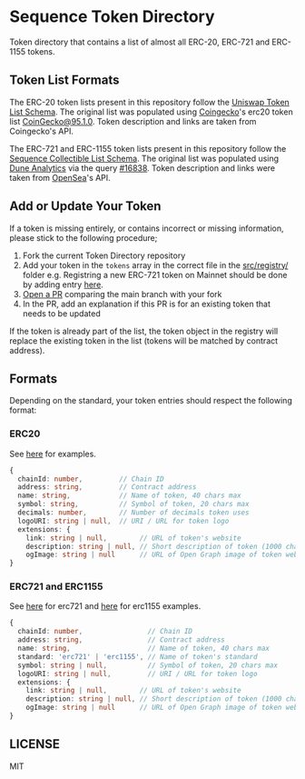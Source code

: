Sequence Token Directory
========================

Token directory that contains a list of almost all ERC-20, ERC-721 and ERC-1155 tokens.

## Token List Formats

The ERC-20 token lists present in this repository follow the [Uniswap Token List Schema](https://github.com/Uniswap/token-lists). The original list was populated using [Coingecko](https://www.coingecko.com/en)'s erc20 token list [CoinGecko@95.1.0](https://tokens.coingecko.com/uniswap/all.json). Token description and links are taken from Coingecko's API.

The ERC-721 and ERC-1155 token lists present in this repository follow the [Sequence Collectible List Schema](https://github.com/0xsequence/collectible-lists). The original list was populated using [Dune Analytics](https://www.duneanalytics.com/) via the query [#16838](https://explore.duneanalytics.com/queries/16838). Token description and links were taken from [OpenSea](https://opensea.io/)'s API.

## Add or Update Your Token

If a token is missing entirely, or contains incorrect or missing information, please stick to the following procedure;

1. Fork the current Token Directory repository
2. Add your token in the `tokens` array in the correct file in the [src/registry/](https://github.com/0xsequence/token-directory/tree/main/src/registry) folder
   e.g. Registring a new ERC-721 token on Mainnet should be done by adding entry [here](https://github.com/0xsequence/token-directory/blob/1cf0b62b63703f7f3433540f8f51d6350904d103/src/registry/mainnet/erc721.json#L6).
3. [Open a PR](https://github.com/0xsequence/token-directory/compare) comparing the main branch with your fork
4. In the PR, add an explanation if this PR is for an existing token that needs to be updated

If the token is already part of the list, the token object in the registry will replace the existing token in the list (tokens will be matched by contract address).

## Formats

Depending on the standard, your token entries should respect the following format:

### ERC20

See [here](https://github.com/0xsequence/token-directory/blob/main/index/mainnet/erc20.json) for examples.

```typescript
{
  chainId: number,         // Chain ID 
  address: string,         // Contract address
  name: string,            // Name of token, 40 chars max
  symbol: string,          // Symbol of token, 20 chars max
  decimals: number,        // Number of decimals token uses
  logoURI: string | null,  // URI / URL for token logo 
  extensions: {
    link: string | null,        // URL of token's website
    description: string | null, // Short description of token (1000 chars max)
    ogImage: string | null      // URL of Open Graph image of token website 
}
```

### ERC721 and ERC1155

See [here](https://github.com/0xsequence/token-directory/blob/main/index/mainnet/erc721.json) for erc721 and [here](https://github.com/0xsequence/token-directory/blob/main/index/mainnet/erc1155.json) for erc1155 examples.

```typescript
{
  chainId: number,                // Chain ID 
  address: string,                // Contract address
  name: string,                   // Name of token, 40 chars max
  standard: 'erc721' | 'erc1155', // Name of token's standard 
  symbol: string | null,          // Symbol of token, 20 chars max
  logoURI: string | null,         // URI / URL for token logo
  extensions: {
    link: string | null,        // URL of token's website
    description: string | null, // Short description of token (1000 chars max)
    ogImage: string | null      // URL of Open Graph image of token website 
}
```

## LICENSE

MIT
